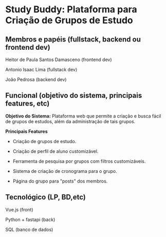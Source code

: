 # Study Buddy: Plataforma para Criação de Grupos de Estudo

## Membros e papéis (fullstack, backend ou frontend dev)
Heitor de Paula Santos Damasceno (frontend dev)

Antonio Isaac Lima (fullstack dev)

João Pedrosa (backend dev)
## Funcional (objetivo do sistema, principais features, etc)
**Objetivo do Sistema:** Plataforma web que permite a criação e busca fácil de grupos de estudos, além da administração de tais grupos.

**Principais Features**
- Criação de grupos de estudo.

- Criação de perfil de aluno customizável.

- Ferramenta de pesquisa por grupos com filtros customizáveis.

- Sistema de criação de cronograma para o grupo.

- Página do grupo para "posts" dos membros. 
## Tecnológico (LP, BD,etc)
Vue.js (front)

Python + fastapi (back)

SQL (banco de dados)

